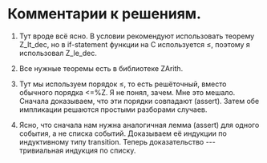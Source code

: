 # Комментарии к решениям.

1. Тут вроде всё ясно.
В условии рекомендуют использовать теорему Z_lt_dec,
но в if-statement функции на C используется ≤,
поэтому я использовал Z_le_dec.

2. Все нужные теоремы есть в библиотеке ZArith.

3. Тут мы используем порядок ≤, то есть решёточный,
вместо обычного порядка <=%Z. 
Я не понял, зачем. Мне это мешало.
Сначала доказываем, что эти порядки совпадают (assert).
Затем обе импликации решаются простыми разборами случаев.

4. Ясно, что сначала нам нужна аналогичная лемма (assert) для одного события,
а не списка событий.
Доказываем её индукции по индуктивному типу transition.
Теперь доказательство --- тривиальная индукция по списку.